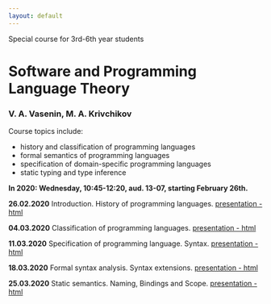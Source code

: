 ```yaml
---
layout: default
---
```

Special course for 3rd-6th year students

# Software and Programming Language Theory

### V. A. Vasenin, M. A. Krivchikov

Course topics include:

* history and classification of programming languages
* formal semantics of programming languages
* specification of domain-specific programming languages
* static typing and type inference

**In 2020: Wednesday, 10:45-12:20, aud. 13-07, starting February 26th.**

<!--Please take a quick survey about the course: [Survey form](https://goo.gl/forms/PYP4oSGn0VfQQL403)-->


**26.02.2020** Introduction. History of programming languages. 
[presentation - html](presentations/01-Introduction.html)

**04.03.2020** Classification of programming languages. 
[presentation - html](presentations/02-Classification.html) 

**11.03.2020** Specification of programming language. Syntax. 
[presentation - html](presentations/03-Specification-Syntax.html) 

**18.03.2020** Formal syntax analysis. Syntax extensions. 
[presentation - html](presentations/04-Macros-Parsing.html) 

**25.03.2020** Static semantics. Naming, Bindings and Scope. 
[presentation - html](presentations/05-Static-Semantics.html)

<!--
**01.04.2019** Typing.
[presentation - html](presentations/06-Typing.html) 

**08.04.2019** Operational semantics 
[presentation - html](presentations/07-Operational-Semantics.html)

**15.04.2019** Denotational semantics example
[presentation - html](presentations/08-Denotational-semantics-example.html) 

**22.04.2019** Denotational semantics implementation: Monads, Fixed points
[presentation - html](presentations/09-Monads.html) 

**29.04.2019** Mechanized semantics (Operational semantics implementation)
[presentation - html](presentations/10-Operational-Semantics-Implementation.html)

**06.05.2019** Axiomatic semantics 
[presentation - html](presentations/11-Axiomatic-Semantics.html)

**13.05.2019** Domain-specific languages. Intermediate representations
[presentation - html](presentations/12-IR-DSL.html)

**20.05.2019** Exam ([program](presentations/program.html))-->
<!-- 
**24.05.2019** Possible second date for exam (by appointment)
-->
